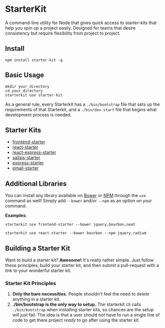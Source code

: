 # StarterKit
A command-line utility for Node that gives quick access to starter-kits that
help you spin up a project easily. Designed for teams that desire consistency
but require flexibility from project to project.

## Install
```
npm install starter-kit -g
```

## Basic Usage
```
mkdir your_directory
cd your_directory
starterkit use starter-kit
```

As a general rule, every Starterkit has a `./bin/bootstrap` file that sets up
the requirements of that Starterkit, and a `./bin/dev-start` file that begins
what development process is needed.

## Starter Kits
- [frontend-starter](https://github.com/sq1agency/frontend-starter.git)
- [react-starter](https://github.com/sq1agency/react-starter.git)
- [react-express-starter](https://github.com/sq1agency/react-express-starter.git)
- [sailsjs-starter](https://github.com/sq1agency/sailsjs-starter.git)
- [express-starter](https://github.com/sq1agency/express-starter.git)
- [email-starter](https://github.com:sq1agency/email-starter.git)

## Additional Libraries
You can install any library available on [Bower](http://bower.io) or
[NPM](https://www.npmjs.com) through the
`use` command as well! Simply add `--bower` and/or `--npm` as an option on
your command.

__Examples__:
```
starterkit use frontend-starter --bower jquery,bourbon,neat
```

```
starterkit use react-starter --bower bourbon --npm jquery,radium
```

## Building a Starter Kit
Want to build a starter kit? __Awesome!__ It's really rather simple. Just follow
these principles, build your starter kit, and then submit a pull-request with a
link to your wonderful starter kit.

### Starter Kit Principles
1. __Only the bare necessities.__ People shouldn't feel the need to _delete_
anything in a starter kit.
2. __./bin/bootstrap is the only way to setup.__ The starterkit cli calls
`./bin/bootstrap` when installing starter kits, so chances are the setup will
just fail. The idea is that a user should not have to run a single line of code
to get there project _ready_ to go after using the starter kit.
